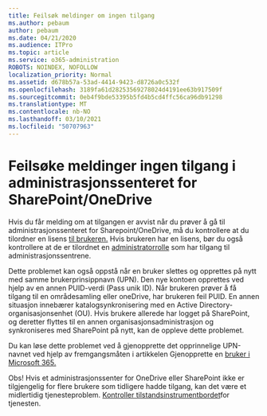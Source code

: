 ```yaml
---
title: Feilsøk meldinger om ingen tilgang
ms.author: pebaum
author: pebaum
ms.date: 04/21/2020
ms.audience: ITPro
ms.topic: article
ms.service: o365-administration
ROBOTS: NOINDEX, NOFOLLOW
localization_priority: Normal
ms.assetid: d678b57a-53ad-4414-9423-d8726a0c532f
ms.openlocfilehash: 3189fa61d28253569278024d4191ee63b917509f
ms.sourcegitcommit: 0eb4f9bde53395b5fd4b5cd4ffc56ca96db91298
ms.translationtype: MT
ms.contentlocale: nb-NO
ms.lasthandoff: 03/10/2021
ms.locfileid: "50707963"
---
```

# <a name="troubleshoot-access-denied-messages-in-sharepointonedrive-admin-center"></a>Feilsøke meldinger ingen tilgang i administrasjonssenteret for SharePoint/OneDrive

Hvis du får melding om at tilgangen er avvist når du prøver å gå til administrasjonssenteret for Sharepoint/OneDrive, må du kontrollere at du tilordner en lisens [til brukeren.](https://docs.microsoft.com/microsoft-365/admin/add-users/add-users) Hvis brukeren har en lisens, bør du også kontrollere at de er tilordnet en [administratorrolle](https://docs.microsoft.com/microsoft-365/admin/add-users/about-admin-roles) som har tilgang til administrasjonssentrene.

Dette problemet kan også oppstå når en bruker slettes og opprettes på nytt med samme brukerprinsippnavn (UPN). Den nye kontoen opprettes ved hjelp av en annen PUID-verdi (Pass unik ID). Når brukeren prøver å få tilgang til en områdesamling eller oneDrive, har brukeren feil PUID. En annen situasjon innebærer katalogsynkronisering med en Active Directory-organisasjonsenhet (OU). Hvis brukere allerede har logget på SharePoint, og deretter flyttes til en annen organisasjonsadministrasjon og synkroniseres med SharePoint på nytt, kan de oppleve dette problemet.

Du kan løse dette problemet ved å gjenopprette det opprinnelige UPN-navnet ved hjelp av fremgangsmåten i artikkelen Gjenopprette en [bruker i Microsoft 365.](https://docs.microsoft.com/microsoft-365/admin/add-users/restore-user)

Obs! Hvis et administrasjonssenter for OneDrive eller SharePoint ikke er tilgjengelig for flere brukere som tidligere hadde tilgang, kan det være et midlertidig tjenesteproblem.  [Kontroller tilstandsinstrumentbordet](https://portal.office.com/adminportal/home#/servicehealth)for tjenesten.


